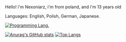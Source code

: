 Hello! i'm Nexoniarz, i'm from poland, and i'm 13 years old

Languages: English, Polish, German, Japanese.

[![Programming Lang.](https://skillicons.dev/icons?i=html,css,java)](https://skillicons.dev)

[![Anurag's GitHub stats](https://github-readme-stats.vercel.app/api?username=Nexoniarz)](https://github.com/anuraghazra/github-readme-stats)
[![Top Langs](https://github-readme-stats.vercel.app/api/top-langs/?username=Nexoniarz&layout=compact)](https://github.com/anuraghazra/github-readme-stats)
